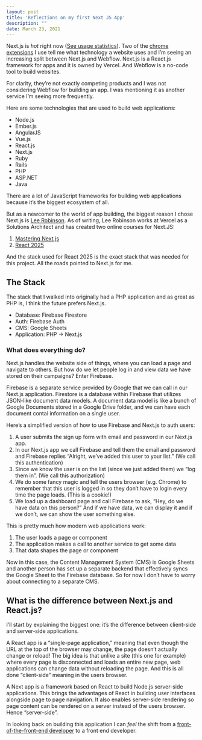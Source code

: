 ```yaml
---
layout: post
title: 'Reflections on my first Next JS App'
description: ""
date: March 23, 2021
---
```


Next.js is *hot* right now ([See usage statistics](https://trends.builtwith.com/framework/Next.js)). Two of the [chrome extensions](https://lukasmurdock.com/chrome-extensions/)  I use tell me what technology a website uses and I’m seeing an increasing split between Next.js and Webflow. Next.js is a React.js framework for apps and it is owned by Vercel. And Webflow is a no-code tool to build websites.

For clarity, they’re not exactly competing products and I was not considering Webflow for building an app. I was mentioning it as another service I’m seeing more frequently.

Here are some technologies that are used to build web applications:
- Node.js
- Ember.js
- AngularJS
- Vue.js
- React.js
- Next.js
- Ruby
- Rails
- PHP
- ASP.NET
- Java

There are a lot of JavaScript frameworks for building web applications because it’s the biggest ecosystem of all.

But as a newcomer to the world of app building, the biggest reason I chose Next.js is [Lee Robinson](https://leerob.io/). As of writing, Lee Robinson works at Vercel as a Solutions Architect and has created two online courses for Next.JS:

1. [Mastering Next.js](https://masteringnextjs.com/)
2. [React 2025](https://react2025.com/)

And the stack used for React 2025 is the exact stack that was needed for this project. All the roads pointed to Next.js for me.

## The Stack

The stack that I walked into originally had a PHP application and as great as PHP is, I think the future prefers Next.js.

- Database: Firebase Firestore
- Auth: Firebase Auth
- CMS: Google Sheets
- Application: PHP → Next.js

### What does everything do?

Next.js handles the website side of things, where you can load a page and navigate to others. But how do we let people log in and view data we have stored on their campaigns? Enter Firebase. 

Firebase is a separate service provided by Google that we can call in our Next.js application. Firestore is a database within Firebase that utilizes JSON-like document data models. A document data model is like a bunch of Google Documents stored in a Google Drive folder, and we can have each document contai information on a single user.

Here’s a simplified version of how to use Firebase and Next.js to auth users:
1. A user submits the sign up form with email and password in our Next.js app.
2. In our Next.js app we call Firebase and tell them the email and password and Firebase replies “Alright, we’ve added this user to your list.” (We call this authentication)
3. Since we know the user is on the list (since we just added them) we “log them in”. (We call this authorization)
4. We do some fancy magic and tell the users browser (e.g. Chrome) to remember that this user is logged in so they don‘t have to login every time the page loads. (This is a cookie!)
5. We load up a dashboard page and call Firebase to ask, “Hey, do we have data on this person?” And if we have data, we can display it and if we don’t, we can show the user something else.

This is pretty much how modern web applications work:
1. The user loads a page or component
2. The application makes a call to another service to get some data
3. That data shapes the page or component

Now in this case, the Content Management System (CMS) is Google Sheets and another person has set up a separate backend that effectively syncs the Google Sheet to the Firebase database. So for now I don’t have to worry about connecting to a separate CMS.

## What is the difference between Next.js and React.js?

I’ll start by explaining the biggest one: it’s the difference between client-side and server-side applications.

A React app is a “single-page application,” meaning that even though the URL at the top of the browser may change, the page doesn’t actually change or reload! The big idea is that unlike a site (this one for example) where every page is disconnected and loads an entire new page, web applications can change data without reloading the page. And this is all done “client-side” meaning in the users browser.

A Next app is a framework based on React to build Node.js server-side applications. This brings the advantages of React in building user interfaces alongside page to page navigation. It also enables server-side rendering so page content can be rendered on a server instead of the users browser. Hence “server-side”.

In looking back on building this application I can *feel* the shift from a [front-of-the-front-end developer](https://bradfrost.com/blog/post/front-of-the-front-end-and-back-of-the-front-end-web-development/) to a front end developer.


